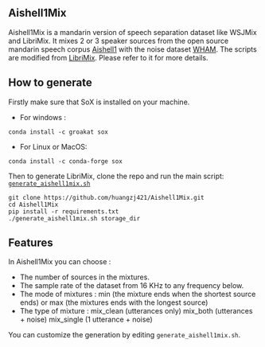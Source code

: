 ## Aishell1Mix
Aishell1Mix is a mandarin version of speech separation dataset like WSJMix and LibriMix. It mixes 2 or 3 speaker sources from the open source mandarin speech corpus [Aishell1](http://www.openslr.org/33/) with the noise dataset [WHAM](https://wham.whisper.ai/). The scripts are modified from [LibriMix](https://github.com/JorisCos/LibriMix). Please refer to it for more details.

## How to generate
 Firstly make sure that SoX is installed on your machine.
* For windows :
```
conda install -c groakat sox
```
* For Linux or MacOS:
```
conda install -c conda-forge sox
```
 Then to generate LibriMix, clone the repo and run the main script: [`generate_aishell1mix.sh`](./generate_aishell1mix.sh)
  ```
  git clone https://github.com/huangzj421/Aishell1Mix.git
  cd Aishell1Mix
  pip install -r requirements.txt
  ./generate_aishell1mix.sh storage_dir
  ```

## Features
In Aishell1Mix you can choose :
* The number of sources in the mixtures.
* The sample rate  of the dataset from 16 KHz to any frequency below. 
* The mode of mixtures : min (the mixture ends when the shortest source ends) or max (the mixtures ends with the longest source)
* The type of mixture : mix_clean (utterances only) mix_both (utterances + noise) mix_single (1 utterance + noise)

You can customize the generation by editing ``` generate_aishell1mix.sh ```.
